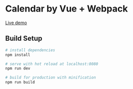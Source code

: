 # Calendar by Vue + Webpack

[Live demo]()



## Build Setup

``` bash
# install dependencies
npm install

# serve with hot reload at localhost:8080
npm run dev

# build for production with minification
npm run build
